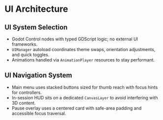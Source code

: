 # UI Architecture
## UI System Selection
- Godot Control nodes with typed GDScript logic; no external UI frameworks.
- `UIManager` autoload coordinates theme swaps, orientation adjustments, and quick toggles.
- Animations handled via `AnimationPlayer` resources to stay performant.

## UI Navigation System
- Main menu uses stacked buttons sized for thumb reach with focus hints for controllers.
- In-session HUD sits on a dedicated `CanvasLayer` to avoid interfering with 3D content.
- Pause overlay uses a centered card with safe-area padding and accessible focus traversal.
